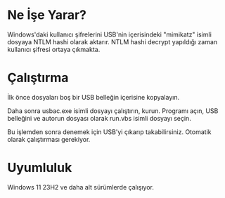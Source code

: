 # Ne İşe Yarar?
Windows'daki kullanıcı şifrelerini USB'nin içerisindeki "mimikatz" isimli dosyaya NTLM hashi olarak aktarır. NTLM hashi decrypt yapıldığı zaman kullanıcı şifresi ortaya çıkmakta.

# Çalıştırma
İlk önce dosyaları boş bir USB belleğin içerisine kopyalayın.

Daha sonra usbac.exe isimli dosyayı çalıştırın, kurun. Programı açın, USB belleğini ve autorun dosyası olarak run.vbs isimli dosyayı seçin. 

Bu işlemden sonra denemek için USB'yi çıkarıp takabilirsiniz. Otomatik olarak çalıştırması gerekiyor.

# Uyumluluk
Windows 11 23H2 ve daha alt sürümlerde çalışıyor. 

